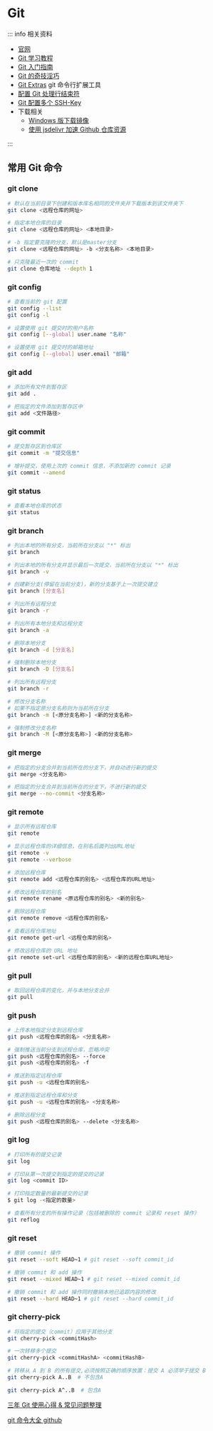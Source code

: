 # Git

::: info 相关资料

- [官网](https://git-scm.com/)
- [Git 学习教程](https://learngitbranching.js.org/?locale=zh_CN)
- [Git 入门指南](https://docs.github.com/cn/get-started/getting-started-with-git)
- [Git 的奇技淫巧](https://github.com/521xueweihan/git-tips)
- [Git Extras](https://github.com/tj/git-extras) git 命令行扩展工具
- [配置 Git 处理行结束符](https://docs.github.com/cn/get-started/getting-started-with-git/configuring-git-to-handle-line-endings)
- [Git 配置多个 SSH-Key](https://gitee.com/help/articles/4229)
- 下载相关
  - [Windows 版下载镜像](https://npmmirror.com/mirrors/git-for-windows/)
  - [使用 jsdelivr 加速 Github 仓库资源](https://github.com/maomao1996/daily-notes/issues/7)

:::

## 常用 Git 命令

### git clone
```sh
# 默认在当前目录下创建和版本库名相同的文件夹并下载版本到该文件夹下
git clone <远程仓库的网址>

# 指定本地仓库的目录
git clone <远程仓库的网址> <本地目录>

# -b 指定要克隆的分支，默认是master分支
git clone <远程仓库的网址> -b <分支名称> <本地目录>

# 只克隆最近一次的 commit
git clone 仓库地址 --depth 1 
```

### git config
```sh
# 查看当前的 git 配置
git config --list
git config -l

# 设置使用 git 提交时的用户名称
git config [--global] user.name "名称"

# 设置使用 git 提交时的邮箱地址
git config [--global] user.email "邮箱"
```

### git add
```sh
# 添加所有文件到暂存区
git add .

# 把指定的文件添加到暂存区中
git add <文件路径>
```

### git commit
```sh
# 提交暂存区到仓库区
git commit -m "提交信息"

# 增补提交，使用上次的 commit 信息，不添加新的 commit 记录
git commit --amend 
```

### git status
```sh
# 查看本地仓库的状态
git status
```

### git branch
```sh
# 列出本地的所有分支，当前所在分支以 "*" 标出
git branch

# 列出本地的所有分支并显示最后一次提交，当前所在分支以 "*" 标出
git branch -v

# 创建新分支(停留在当前分支)，新的分支基于上一次提交建立
git branch [分支名] 

# 列出所有远程分支
git branch -r 

# 列出所有本地分支和远程分支 
git branch -a 

# 删除本地分支
git branch -d [分支名] 

# 强制删除本地分支
git branch -D [分支名] 

# 列出所有远程分支
git branch -r 

# 修改分支名称
# 如果不指定原分支名称则为当前所在分支
git branch -m [<原分支名称>] <新的分支名称>

# 强制修改分支名称
git branch -M [<原分支名称>] <新的分支名称>
```

### git merge
```sh
# 把指定的分支合并到当前所在的分支下，并自动进行新的提交
git merge <分支名称>

# 把指定的分支合并到当前所在的分支下，不进行新的提交
git merge --no-commit <分支名称>
```

### git remote
```sh
# 显示所有远程仓库
git remote

# 显示远程仓库的详细信息，在别名后面列出URL地址
git remote -v
git remote --verbose

# 添加远程仓库
git remote add <远程仓库的别名> <远程仓库的URL地址>

# 修改远程仓库的别名
git remote rename <原远程仓库的别名> <新的别名>

# 删除远程仓库
git remote remove <远程仓库的别名>

# 查看远程仓库地址
git remote get-url <远程仓库的别名>

# 修改远程仓库的 URL 地址
git remote set-url <远程仓库的别名> <新的远程仓库URL地址>
```

### git pull
```sh
# 取回远程仓库的变化，并与本地分支合并
git pull
```

### git push
```sh
# 上传本地指定分支到远程仓库
git push <远程仓库的别名> <分支名称>

# 强制推送当前分支到远程仓库，忽略冲突
git push <远程仓库的别名> --force
git push <远程仓库的别名> -f

# 推送到指定远程仓库  
git push -u <远程仓库的别名>

# 推送到指定远程仓库和分支  
git push -u <远程仓库的别名> <分支名称>

# 删除远程分支
git push <远程仓库的别名> --delete <分支名称>
```


### git log
```sh
# 打印所有的提交记录
git log

# 打印从第一次提交到指定的提交的记录
git log <commit ID>

# 打印指定数量的最新提交的记录
$ git log -<指定的数量>

# 查看所有分支的所有操作记录（包括被删除的 commit 记录和 reset 操作）
git reflog
```

### git reset
```sh
# 撤销 commit 操作
git reset --soft HEAD~1 # git reset --soft commit_id

# 撤销 commit 和 add 操作
git reset --mixed HEAD~1 # git reset --mixed commit_id

# 撤销 commit 和 add 操作同时撤销本地已追踪内容的修改
git reset --hard HEAD~1 # git reset --hard commit_id
```

### git cherry-pick
```sh
# 将指定的提交（commit）应用于其他分支
git cherry-pick <commitHash>

# 一次转移多个提交
git cherry-pick <commitHashA> <commitHashB>

# 转移从 A 到 B 的所有提交,必须按照正确的顺序放置：提交 A 必须早于提交 B
git cherry-pick A..B  # 不包含A

git cherry-pick A^..B  # 包含A
```

[三年 Git 使用心得 & 常见问题整理](https://juejin.cn/post/6844904191203213326)

[git 命令大全 github](https://github.com/521xueweihan/git-tips)
